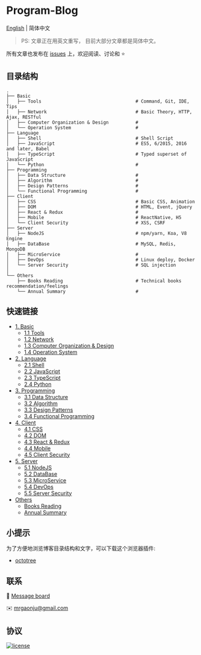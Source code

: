 # Program-Blog

[English](https://github.com/muwenzi/Program-Blog/blob/english/README.md) | 简体中文

> PS: 文章正在用英文重写， 目前大部分文章都是简体中文。

所有文章也发布在 [issues](?q=is%3Aissue+is%3Aopen+label%3Azh-CN) 上，欢迎阅读、讨论和 :star:

## 目录结构

```text
.
├── Basic
│   ├── Tools                                   # Command, Git, IDE, Tips
│   ├── Network                                 # Basic Theory, HTTP, Ajax, RESTful
│   ├── Computer Organization & Design          # 
│   └── Operation System                        # 
├── Language
│   ├── Shell                                   # Shell Script
│   ├── JavaScript                              # ES5, 6/2015, 2016 and later, Babel
│   ├── TypeScript                              # Typed superset of JavaScript
│   └── Python                                  # 
├── Programming
│   ├── Data Structure                          # 
│   ├── Algorithm                               # 
│   ├── Design Patterns                         # 
│   └── Functional Programming                  # 
├── Client
│   ├── CSS                                     # Basic CSS, Animation
│   ├── DOM                                     # HTML, Event, jQuery
│   ├── React & Redux                           # 
│   ├── Mobile                                  # ReactNative, H5
│   └── Client Security                         # XSS, CSRF
├── Server
│   ├── NodeJS                                  # npm/yarn, Koa, V8 Engine
│   ├── DataBase                                # MySQL, Redis, MongoDB
│   ├── MicroService                            # 
│   ├── DevOps                                  # Linux deploy, Docker
│   └── Server Security                         # SQL injection
│
└── Others
    ├── Books Reading                           # Technical books recommendation/feelings
    └── Annual Summary                          # 
```

## 快速链接

- [1. Basic](https://github.com/muwenzi/Program-Blog/blob/master/1.Basic/index.md)
  - [1.1 Tools]()
  - [1.2 Network]()
  - [1.3 Computer Organization & Design]()
  - [1.4 Operation System]()
- [2. Language](https://github.com/muwenzi/Program-Blog/blob/master/2.Language/index.md)
  - [2.1 Shell]()
  - [2.2 JavaScript]()
  - [2.3 TypeScript]()
  - [2.4 Python]()
- [3. Programming](https://github.com/muwenzi/Program-Blog/blob/master/3.Programming/index.md)
  - [3.1 Data Structure]()
  - [3.2 Algorithm]()
  - [3.3 Design Patterns]()
  - [3.4 Functional Programming]()
- [4. Client](https://github.com/muwenzi/Program-Blog/blob/master/4.Client/index.md)
  - [4.1 CSS]()
  - [4.2 DOM]()
  - [4.3 React & Redux]()
  - [4.4 Mobile]()
  - [4.5 Client Security]()
- [5. Server](https://github.com/muwenzi/Program-Blog/blob/master/5.Server/index.md)
  - [5.1 NodeJS]()
  - [5.2 DataBase]()
  - [5.3 MicroService]()
  - [5.4 DevOps]()
  - [5.5 Server Security]()
- [Others](https://github.com/muwenzi/Program-Blog/blob/master/6.Others/index.md)
  - [Books Reading]()
  - [Annual Summary]()

## 小提示

为了方便地浏览博客目录结构和文字，可以下载这个浏览器插件:

- [octotree](https://github.com/buunguyen/octotree)

## 联系

:busts_in_silhouette: [Message board](https://github.com/muwenzi/Program-Blog/issues/91)

:envelope: mrgaonju@gmail.com

## 协议

[![license][license-image]][license-url]

[license-url]: https://creativecommons.org/licenses/by-nc-sa/4.0/deed
[license-image]: https://img.shields.io/badge/license-CC%20BY--NC--SA-green.svg?style=flat-square
